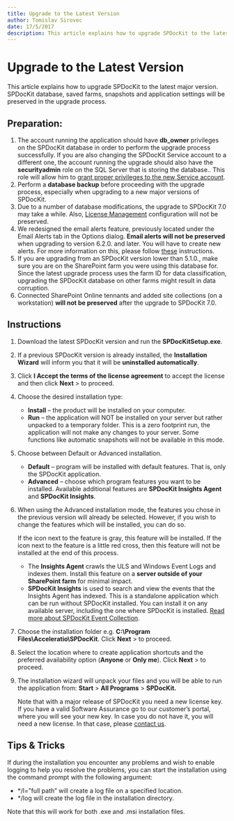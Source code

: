 ```yaml
---
title: Upgrade to the Latest Version
author: Tomislav Sirovec      
date: 17/5/2017
description: This article explains how to upgrade SPDocKit to the latest major version.
---
```


# Upgrade to the Latest Version

This article explains how to upgrade SPDocKit to the latest major version. SPDocKit database, saved farms, snapshots and application settings will be preserved in the upgrade process.

## Preparation:
1. The account running the application should have __db_owner__ privileges on the SPDocKit database in order to perform the upgrade process successfully. If you are also changing the SPDocKit Service account to a different one, the account running the upgrade should also have the __securityadmin__ role on the SQL Server that is storing the database.. This role will allow him to [grant proper privileges to the new Service account](#internal/requirements/sharepoint-on-premises-user-permission-requirements/).
2. Perform a __database backup__ before proceeding with the upgrade process, especially when upgrading to a new major versions of SPDocKit.
3. Due to a number of database modifications, the upgrade to SPDocKit 7.0 may take a while. Also, [License Management](#internal/get-to-know-spdockit/backstage-screen/license-management/) configuration will not be preserved.
4. We redesigned the email alerts feature, previously located under the Email Alerts tab in the Options dialog. __Email alerts will not be preserved__ when upgrading to version 6.2.0. and later. You will have to create new alerts. For more information on this, please follow [these](#internal/get-to-know-spdockit/backstage-screen/options-wizard#email-alerts)  instructions.
5. If you are upgrading from an SPDocKit version lower than 5.1.0., make sure you are on the SharePoint farm you were using this database for. Since the latest upgrade process uses the farm ID for data classification, upgrading the SPDocKit database on other farms might result in data corruption.
6. Connected SharePoint Online tennants and added site collections (on a workstation) __will not be preserved__ after the upgrade to SPDocKit 7.0.

## Instructions
1. Download the latest SPDocKit version and run the __SPDocKitSetup.exe__.
2. If a previous SPDocKit version is already installed, the __Installation Wizard__ will inform you that it will be __uninstalled automatically__.
3. Click __I Accept the terms of the license agreement__ to accept the license and then click __Next__ > to proceed.
4. Choose the desired installation type:
    * __Install__ – the product will be installed on your computer.
    * __Run__ – the application will NOT be installed on your server but rather unpacked to a temporary folder. This is a zero footprint run, the application will not make any changes to your server. Some functions like automatic snapshots will not be available in this mode.
5. Choose between Default or Advanced installation. 
    * __Default__ – program will be installed with default features. That is, only the SPDocKit application.
    * __Advanced__ – choose which program features you want to be installed. Available additional features are __SPDocKit Insights Agent__ and __SPDocKit Insights__.
6. When using the Advanced installation mode, the features you chose in the previous version will already be selected. However, if you wish to change the features which will be installed, you can do so.
 
   If the icon next to the feature is gray, this feature will be installed. If the icon next to the feature is a little red cross, then this feature will not be installed at the end of this process.

    * The __Insights Agent__ crawls the ULS and Windows Event Logs and indexes them. Install this feature on a __server outside of your SharePoint farm__ for minimal impact.
    * __SPDocKit Insights__ is used to search and view the events that the Insights Agent has indexed. This is a standalone application which can be run without SPDocKit installed. You can install it on any available server, including the one where SPDocKit is installed. [Read more about SPDocKit Event Collection](#internal/get-to-know-spdockit/spdockit-insights).
7. Choose the installation folder e.g. __C:\Program Files\Acceleratio\SPDocKit__. Click __Next__ > to proceed.
8. Select the location where to create application shortcuts and the preferred availability option (__Anyone__ or __Only me__). Click __Next__ > to proceed.
9. The installation wizard will unpack your files and you will be able to run the application from: __Start__ > __All Programs__ > __SPDocKit.__

   Note that with a major release of SPDocKit you need a new license key. If you have a valid Software Assurance go to our customer’s portal, where you will see your new key. In case you do not have it, you will need a new license. In that case, please [contact us](https://www.spdockit.com/support/contact-us/).

## Tips & Tricks
If during the installation you encounter any problems and wish to enable logging to help you resolve the problems, you can start the installation using the command prompt with the following argument:
* */l=”full path” will create a log file on a specified location.
* */log will create the log file in the installation directory.

Note that this will work for both .exe and .msi installation files.
